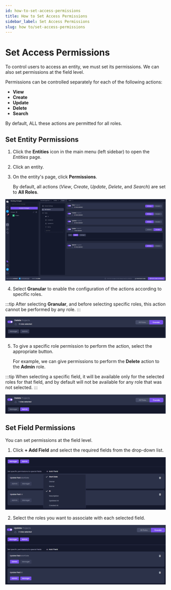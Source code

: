 ```yaml
---
id: how-to-set-access-permissions
title: How to Set Access Permissions
sidebar_label: Set Access Permissions
slug: how to/set-access-permissions
---
```


# Set Access Permissions 

To control users to access an entity, we must set its permissions. We can also set permissions at the field level. 

Permissions can be controlled separately for each of the following actions:

- **View**
- **Create**
- **Update**
- **Delete**
- **Search**

By default, ALL these actions are permitted for all roles.

## Set Entity Permissions

1. Click the **Entities** icon in the main menu (left sidebar) to open the _Entities_ page.
2. Click an entity.
3. On the entity's page, click **Permissions**.

   By default, all actions (_View_, _Create_, _Update_, _Delete_, and _Search_) are set to **All Roles**. 


![](./assets/pic-5.jpg)

4. Select **Granular** to enable the configuration of the actions according to specific roles.

:::tip
After selecting **Granular**, and before selecting specific roles, this action cannot be performed by any role.
:::

![](./assets/pic-5.2.png)


5. To give a specific role permission to perform the action, select the appropriate button. 

   For example, we can give permissions to perform the **Delete** action to the **Admin** role. 
   
:::tip
When selecting a specific field, it will  be available only for the selected roles for that field, and by default will not be available for any role that was not selected.
:::


![](./assets/pic-7.png)


## Set Field Permissions 

You can set permissions at the field level.

 1. Click **+ Add Field** and select the required fields from the drop-down list.


![](./assets/pic-8.png)


2. Select the roles you want to associate with each selected field. 


![](./assets/pic-9.png)

